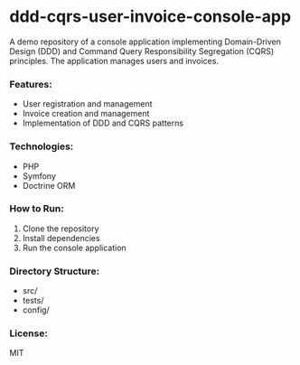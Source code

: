 # ddd-cqrs-user-invoice-console-app
A demo repository of a console application implementing Domain-Driven Design (DDD) and Command Query Responsibility Segregation (CQRS) principles. The application manages users and invoices.

### Features:
- User registration and management
- Invoice creation and management
- Implementation of DDD and CQRS patterns

### Technologies:
- PHP
- Symfony
- Doctrine ORM

### How to Run:
1. Clone the repository  
2. Install dependencies  
3. Run the console application

### Directory Structure:
- src/
- tests/
- config/

### License:
MIT
